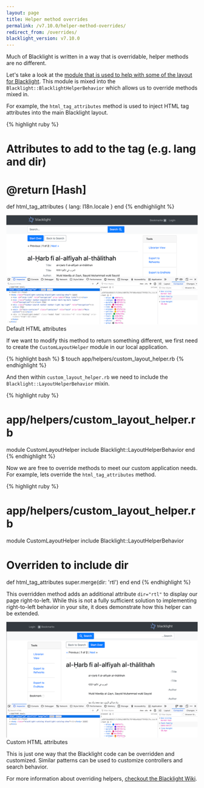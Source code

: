 ```yaml
---
layout: page
title: Helper method overrides
permalink: /v7.10.0/helper-method-overrides/
redirect_from: /overrides/
blacklight_version: v7.10.0
---
```


Much of Blacklight is written in a way that is overridable, helper methods are no different.

Let's take a look at the [module that is used to help with some of the layout for Blacklight](https://github.com/projectblacklight/blacklight/blob/master/app/helpers/blacklight/layout_helper_behavior.rb). This  module is mixed into the `Blacklight::BlacklightHelperBehavior` which allows us to override methods mixed in.

For example, the `html_tag_attributes` method is used to inject HTML tag attributes into the main Blacklight layout.

{% highlight ruby %}
  ##
  # Attributes to add to the <html> tag (e.g. lang and dir)
  # @return [Hash]
  def html_tag_attributes
    { lang: I18n.locale }
  end
{% endhighlight %}

<div class='image-well'>
  <img src='/public/images/blacklight-7-html-attr-default.png' alt='Default HTML attributes' />
  <div class='caption'>Default HTML attributes</div>
</div>

If we want to modify this method to return something different, we first need to create the `CustomLayoutHelper` module in our local application.

{% highlight bash %}
$ touch app/helpers/custom_layout_helper.rb
{% endhighlight %}

And then within `custom_layout_helper.rb` we need to include the `Blacklight::LayoutHelperBehavior` mixin.

{% highlight ruby %}
# app/helpers/custom_layout_helper.rb
module CustomLayoutHelper
  include Blacklight::LayoutHelperBehavior
end
{% endhighlight %}

Now we are free to override methods to meet our custom application needs. For example, lets override the `html_tag_attributes` method.

{% highlight ruby %}
# app/helpers/custom_layout_helper.rb
module CustomLayoutHelper
  include Blacklight::LayoutHelperBehavior
  
  ##
  # Overriden to include dir
  def html_tag_attributes
    super.merge(dir: 'rtl')
  end
end
{% endhighlight %}

This overridden method adds an additional attribute `dir="rtl"` to display our page right-to-left. While this is not a fully sufficient solution to implementing right-to-left behavior in your site, it does demonstrate how this helper can be extended.

<div class='image-well'>
  <img src='/public/images/blacklight-7-html-attr-custom.png' alt='Custom HTML attributes' />
  <div class='caption'>Custom HTML attributes</div>
</div>

This is just one way that the Blacklight code can be overridden and customized. Similar patterns can be used to customize controllers and search behavior.

<div class="alert alert-primary">
  For more information about overriding helpers, <a href="https://github.com/projectblacklight/blacklight/wiki/Configuring-and-Customizing-Blacklight#custom-view-helpers">checkout the Blacklight Wiki</a>.
</div>
